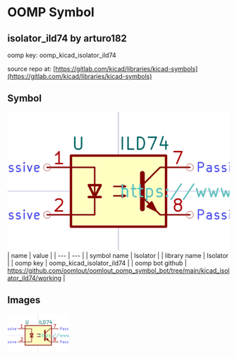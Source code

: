 # OOMP Symbol  
## isolator_ild74  by arturo182  
  
oomp key: oomp_kicad_isolator_ild74  
  
source repo at: [https://gitlab.com/kicad/libraries/kicad-symbols](https://gitlab.com/kicad/libraries/kicad-symbols)  
## Symbol  
  
[![working.png](working_600.png)](working.png)  
| name | value | 
| --- | --- | 
| symbol name | Isolator | 
| library name | Isolator | 
| oomp key | oomp_kicad_isolator_ild74 | 
| oomp bot github | https://github.com/oomlout/oomlout_oomp_symbol_bot/tree/main/kicad_isolator_ild74/working | 
## Images  
  
[![working.png](working_140.png)](working.png)  
